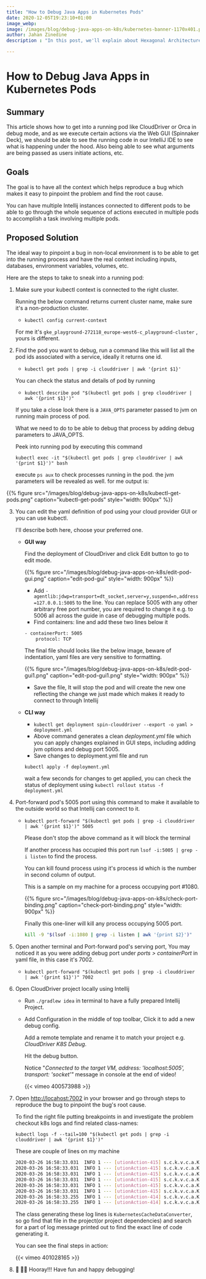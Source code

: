 ```yaml
---
title: "How to Debug Java Apps in Kubernetes Pods"
date: 2020-12-05T19:23:10+01:00
image_webp: 
image: /images/blog/debug-java-apps-on-k8s/kubernetes-banner-1170x401.png
author: Jahan Zinedine
description : "In this post, we'll explain about Hexagonal Architecture with an example."

---
```


# How to Debug Java Apps in Kubernetes Pods

## Summary

This article shows how to get into a running pod like CloudDriver or Orca in debug mode, and as we execute certain actions via the Web GUI (Spinnaker Deck), we should be able to see the running code in our IntelliJ IDE to see what is happening under the hood. Also being able to see what arguments are being passed as users initiate actions, etc.

## Goals

The goal is to have all the context which helps reproduce a bug which makes it easy to pinpoint the problem and find the root cause.

You can have multiple Intellij instances connected to different pods to be able to go through the whole sequence of actions executed in multiple pods to accomplish a task involving multiple pods.

## Proposed Solution

The ideal way to pinpoint a bug in non-local environment is to be able to get into the running process and have the real context including inputs, databases, environment variables, volumes, etc.

Here are the steps to take to sneak into a running pod:

1. Make sure your kubectl context is connected to the right cluster.

    Running the below command returns current cluster name, make sure it's a non-production cluster. 

    - `kubectl config current-context`

    For me it's `gke_playground-272118_europe-west6-c_playground-cluster` , yours is different.

2. Find the pod you want to debug, run a command like this will list all the pod ids associated with a service, ideally it returns one id.
    - `kubectl get pods | grep -i clouddriver | awk '{print $1}'`

    You can check the status and details of pod by running 

    - `kubectl describe pod "$(kubectl get pods | grep clouddriver | awk '{print $1}')"`

    If you take a close look there is a `JAVA_OPTS` parameter passed to jvm on running main process of pod.

    What we need to do to be able to debug that process by adding debug parameters to JAVA_OPTS.

    Peek into running pod by executing this command

    `kubectl exec -it "$(kubectl get pods | grep clouddriver | awk '{print $1}')" bash`

    execute `ps aux` to check processes running in the pod. the jvm parameters will be revealed as well. for me output is:
    
{{% figure src="/images/blog/debug-java-apps-on-k8s/kubectl-get-pods.png" caption="kubectl-get-pods" style="width: 900px" %}}

3. You can edit the yaml definition of pod using your cloud provider GUI or you can use kubectl.

    I'll describe both here, choose your preferred one.

    - **GUI way**

        Find the deployment of CloudDriver and click Edit button to go to edit mode.
        
        {{% figure src="/images/blog/debug-java-apps-on-k8s/edit-pod-gui.png" caption="edit-pod-gui" style="width: 900px" %}}
        
        - Add `-agentlib:jdwp=transport=dt_socket,server=y,suspend=n,address=127.0.0.1:5005` to the line. You can replace 5005 with any other arbitrary free port number, you are required to change it e.g. to 5006 all across the guide in case of debugging multiple pods.
        - Find containers: line and add these two lines below it

        ```bash
        - containerPort: 5005
            protocol: TCP
        ```

        The final file should looks like the below image, beware of indentation, yaml files are very sensitive to formatting.

        {{% figure src="/images/blog/debug-java-apps-on-k8s/edit-pod-gui1.png" caption="edit-pod-gui1.png" style="width: 900px" %}}

        - Save the file, It will stop the pod and will create the new one reflecting the change we just made which makes it ready to connect to through Intellij
    - **CLI way**
        - `kubectl get deployment spin-clouddriver --export -o yaml > deployment.yml`
        - Above command generates a clean *deployment.yml* file which you can apply changes explained in GUI steps, including adding jvm options and debug port 5005.
        - Save changes to deployment.yml file and run

        `kubectl apply -f deployment.yml`

        wait a few seconds for changes to get applied, you can check the status of deployment using `kubectl rollout status -f deployment.yml`

4. Port-forward pod's 5005 port using this command to make it available to the outside world so that Intellij can connect to it.
    - `kubectl port-forward "$(kubectl get pods | grep -i clouddriver | awk '{print $1}')" 5005`

        Please don't stop the above command as it will block the terminal

        If another process has occupied this port run `lsof -i:5005 | grep -i listen` to find the process.

        You can kill found process using it's process id which is the number in second column of output.

        This is a sample on my machine for a process occupying port #1080.

        {{% figure src="/images/blog/debug-java-apps-on-k8s/check-port-binding.png" caption="check-port-binding.png" style="width: 900px" %}}

        Finally this one-liner will kill any process occupying 5005 port.

        ```bash
        kill -9 "$(lsof -i:1080 | grep -i listen | awk '{print $2}')"
        ```

5. Open another terminal and Port-forward pod's serving port, You may noticed it as you were adding debug port  under *ports > containerPort* in yaml file, in this case it's 7002.
    - `kubectl port-forward "$(kubectl get pods | grep -i clouddriver | awk '{print $1}')" 7002`
6. Open CloudDriver project locally using Intellij
    - Run `./gradlew idea` in terminal to have a fully prepared Intellij Project.
    - Add Configuration in the middle of top toolbar, Click it to add a new debug config.

        Add a remote template and rename it to match your project e.g. *CloudDriver K8S Debug*.

        Hit the debug button.

        Notice "*Connected to the target VM, address: 'localhost:5005', transport: 'socket'"* message in console at the end of video!

        {{< vimeo 400573988 >}}

7. Open [http://locahost:7002](http://locahost:7002) in your browser and go through steps to reproduce the bug to pinpoint the bug's root cause.

    To find the right file putting breakpoints in and investigate the problem checkout k8s logs  and find related class-names:

    `kubectl logs -f --tail=100 "$(kubectl get pods | grep -i clouddriver | awk '{print $1}')"`

    These are couple of lines on my machine

    ```bash
    2020-03-26 16:58:33.031  INFO 1 --- [utionAction-415] s.c.k.v.c.a.KubernetesCacheDataConverter : default/KubernetesCoreCachingAgent[1/1]: grouping persistentVolumeClaim has 3 entries and 0 relationships
    2020-03-26 16:58:33.031  INFO 1 --- [utionAction-415] s.c.k.v.c.a.KubernetesCacheDataConverter : default/KubernetesCoreCachingAgent[1/1]: grouping job has 1 entries and 1 relationships
    2020-03-26 16:58:33.031  INFO 1 --- [utionAction-415] s.c.k.v.c.a.KubernetesCacheDataConverter : default/KubernetesCoreCachingAgent[1/1]: grouping mutatingWebhookConfiguration has 1 entries and 0 relationships
    2020-03-26 16:58:33.031  INFO 1 --- [utionAction-415] s.c.k.v.c.a.KubernetesCacheDataConverter : default/KubernetesCoreCachingAgent[1/1]: grouping clusters has 26 entries and 66 relationships
    2020-03-26 16:58:33.031  INFO 1 --- [utionAction-415] s.c.k.v.c.a.KubernetesCacheDataConverter : default/KubernetesCoreCachingAgent[1/1]: grouping deployment has 10 entries and 36 relationships
    2020-03-26 16:58:33.031  INFO 1 --- [utionAction-415] s.c.k.v.c.a.KubernetesCacheDataConverter : default/KubernetesCoreCachingAgent[1/1]: grouping applications has 4 entries and 66 relationships
    2020-03-26 16:58:33.255  INFO 1 --- [utionAction-414] s.c.k.v.c.a.KubernetesCacheDataConverter : default/KubernetesUnregisteredCustomResourceCachingAgent[1/1]: grouping StorageVersionMigration.migration.k8s.io has 54 entries and 0 relationships
    2020-03-26 16:58:33.255  INFO 1 --- [utionAction-414] s.c.k.v.c.a.KubernetesCacheDataConverter : default/KubernetesUnregisteredCustomResourceCachingAgent[1/1]: grouping StorageState.migration.k8s.io has 54 entries and 0 relationships
    ```

    The class generating these log lines is `KubernetesCacheDataConverter`, so go find that file in the project(or project dependencies) and search for a part of log message printed out to find the exact line of code generating it.

    You can see the final steps in action:
    
    {{< vimeo 401028165 >}}

8. **🎉 🎊🎉** Hooray!!! 
Have fun and happy debugging!